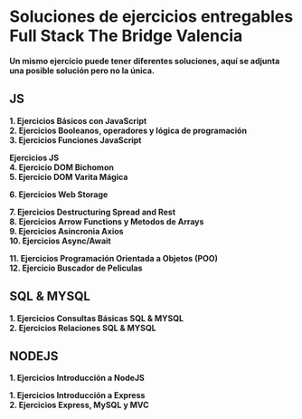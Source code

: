 # Soluciones de ejercicios entregables Full Stack The Bridge Valencia

**Un mismo ejercicio puede tener diferentes soluciones, aquí se adjunta una posible solución pero no la única.**
 
<!--
## HTML & CSS

__1. Carta Html y ejercicios Emmet__ <br/>
__2. Tablas y contenido multimedia__ <br/>
__3. Formulario__ <br/>
__4. Responsive__ <br/>
__5. Ejercicio banderas__ <br/>  -->

## JS
  
__1. Ejercicios Básicos con JavaScript__ <br/>
__2. Ejercicios Booleanos, operadores y lógica de programación__ <br/>
__3. Ejercicios Funciones JavaScript__ <br/>

 <!--  **Ejercicios Repaso Ramp Up** <br/>  -->

   **Ejercicios JS**<br/>
__4. Ejercicio DOM Bichomon__ <br/>
__5. Ejercicio DOM Varita Mágica__ <br/>
 <!-- **Ejercicios Bucles**<br/>   -->
 
**6. Ejercicios Web Storage** <br/>
 <!--
**Ejercicios JS DOM REPASO**<br/> -->
 __7. Ejercicios Destructuring Spread and Rest__ <br/>
__8. Ejercicios Arrow Functions y Metodos de Arrays__ <br/>
 __9. Ejercicios Asincronia Axios__ <br/>
__10. Ejercicios Async/Await__ <br/> 

__11. Ejercicios Programación Orientada a Objetos (POO)__ <br/>
__12. Ejercicio Buscador de Peliculas__ <br/>

## SQL & MYSQL

__1. Ejercicios Consultas Básicas SQL & MYSQL__ <br/>
__2. Ejercicios Relaciones SQL & MYSQL__ <br/>

## NODEJS

__1. Ejercicios Introducción a NodeJS__ <br/>

__1. Ejercicios Introducción a Express__ <br/>
__2. Ejercicios Express, MySQL y MVC__ <br/>

<!--
## NoSQL & MongoDB
__1. Ejercicios consultas básicas con MongoDB Shell__ <br/>

-->